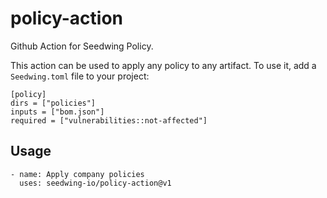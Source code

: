 # policy-action

Github Action for Seedwing Policy.

This action can be used to apply any policy to any artifact. To use it, add a `Seedwing.toml` file to your project:

``` 4d
[policy]
dirs = ["policies"]
inputs = ["bom.json"]
required = ["vulnerabilities::not-affected"]
```

## Usage

```
- name: Apply company policies
  uses: seedwing-io/policy-action@v1
```
